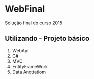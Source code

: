 # WebFinal
Solução final do curso 2015
## Utilizando - Projeto básico
1) WebApi
2) C#
3) MVC
4) EntityFrameWork
5) Data Anottatiom
